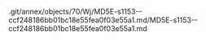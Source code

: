 .git/annex/objects/70/Wj/MD5E-s1153--ccf248186bb01bc18e55fea0f03e55a1.md/MD5E-s1153--ccf248186bb01bc18e55fea0f03e55a1.md
